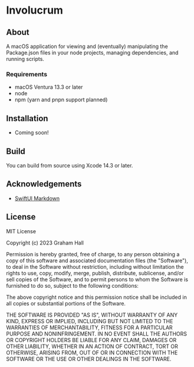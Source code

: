 #  Involucrum

## About

A macOS application for viewing and (eventually) manipulating the Package.json files in your node projects, managing dependencies, and running scripts. 

### Requirements

- macOS Ventura 13.3 or later
- node
- npm (yarn and pnpn support planned)

## Installation

- Coming soon!

## Build

You can build from source using Xcode 14.3 or later.

## Acknowledgements

- [SwiftUI Markdown](https://github.com/jaywcjlove/swiftui-markdown)

## License

MIT License

Copyright (c) 2023 Graham Hall

Permission is hereby granted, free of charge, to any person obtaining a copy
of this software and associated documentation files (the "Software"), to deal
in the Software without restriction, including without limitation the rights
to use, copy, modify, merge, publish, distribute, sublicense, and/or sell
copies of the Software, and to permit persons to whom the Software is
furnished to do so, subject to the following conditions:

The above copyright notice and this permission notice shall be included in all
copies or substantial portions of the Software.

THE SOFTWARE IS PROVIDED "AS IS", WITHOUT WARRANTY OF ANY KIND, EXPRESS OR
IMPLIED, INCLUDING BUT NOT LIMITED TO THE WARRANTIES OF MERCHANTABILITY,
FITNESS FOR A PARTICULAR PURPOSE AND NONINFRINGEMENT. IN NO EVENT SHALL THE
AUTHORS OR COPYRIGHT HOLDERS BE LIABLE FOR ANY CLAIM, DAMAGES OR OTHER
LIABILITY, WHETHER IN AN ACTION OF CONTRACT, TORT OR OTHERWISE, ARISING FROM,
OUT OF OR IN CONNECTION WITH THE SOFTWARE OR THE USE OR OTHER DEALINGS IN THE
SOFTWARE.
